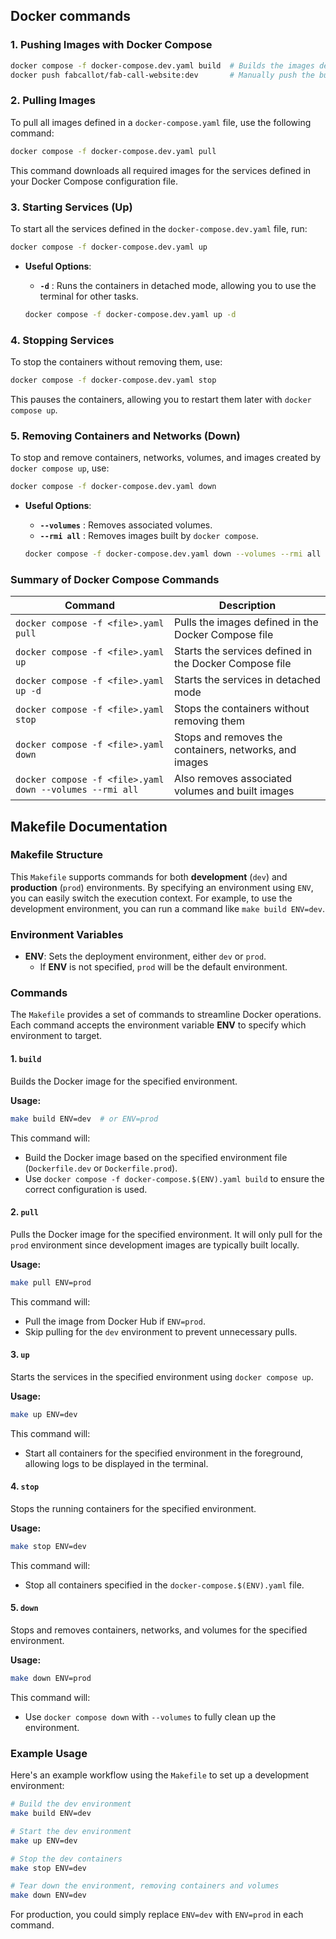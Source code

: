 ## Docker commands

### 1. Pushing Images with Docker Compose


```bash
docker compose -f docker-compose.dev.yaml build  # Builds the images defined in docker-compose.dev.yaml
docker push fabcallot/fab-call-website:dev       # Manually push the built image on docker hub
```

### 2. Pulling Images
To pull all images defined in a `docker-compose.yaml` file, use the following command:

```bash
docker compose -f docker-compose.dev.yaml pull
```

This command downloads all required images for the services defined in your Docker Compose configuration file.

### 3. Starting Services (Up)
To start all the services defined in the `docker-compose.dev.yaml` file, run:

```bash
docker compose -f docker-compose.dev.yaml up
```

- **Useful Options**:
  - **`-d`** : Runs the containers in detached mode, allowing you to use the terminal for other tasks.

  ```bash
  docker compose -f docker-compose.dev.yaml up -d
  ```

### 4. Stopping Services
To stop the containers without removing them, use:

```bash
docker compose -f docker-compose.dev.yaml stop
```

This pauses the containers, allowing you to restart them later with `docker compose up`.

### 5. Removing Containers and Networks (Down)
To stop and remove containers, networks, volumes, and images created by `docker compose up`, use:

```bash
docker compose -f docker-compose.dev.yaml down
```

- **Useful Options**:
  - **`--volumes`** : Removes associated volumes.
  - **`--rmi all`** : Removes images built by `docker compose`.

  ```bash
  docker compose -f docker-compose.dev.yaml down --volumes --rmi all
  ```

### Summary of Docker Compose Commands

| Command                                      | Description                                                             |
|----------------------------------------------|-------------------------------------------------------------------------|
| `docker compose -f <file>.yaml pull`         | Pulls the images defined in the Docker Compose file                     |
| `docker compose -f <file>.yaml up`           | Starts the services defined in the Docker Compose file                  |
| `docker compose -f <file>.yaml up -d`        | Starts the services in detached mode                                    |
| `docker compose -f <file>.yaml stop`         | Stops the containers without removing them                              |
| `docker compose -f <file>.yaml down`         | Stops and removes the containers, networks, and images                  |
| `docker compose -f <file>.yaml down --volumes --rmi all` | Also removes associated volumes and built images |

## Makefile Documentation

### Makefile Structure

This `Makefile` supports commands for both **development** (`dev`) and **production** (`prod`) environments. By specifying an environment using `ENV`, you can easily switch the execution context. For example, to use the development environment, you can run a command like `make build ENV=dev`.

### Environment Variables

- **ENV**: Sets the deployment environment, either `dev` or `prod`.
  - If **ENV** is not specified, `prod` will be the default environment.

### Commands

The `Makefile` provides a set of commands to streamline Docker operations. Each command accepts the environment variable **ENV** to specify which environment to target.

#### 1. `build`
Builds the Docker image for the specified environment.

**Usage:**
```bash
make build ENV=dev  # or ENV=prod
```

This command will:
- Build the Docker image based on the specified environment file (`Dockerfile.dev` or `Dockerfile.prod`).
- Use `docker compose -f docker-compose.$(ENV).yaml build` to ensure the correct configuration is used.

#### 2. `pull`
Pulls the Docker image for the specified environment. It will only pull for the `prod` environment since development images are typically built locally.

**Usage:**
```bash
make pull ENV=prod
```

This command will:
- Pull the image from Docker Hub if `ENV=prod`.
- Skip pulling for the `dev` environment to prevent unnecessary pulls.

#### 3. `up`
Starts the services in the specified environment using `docker compose up`.

**Usage:**
```bash
make up ENV=dev
```

This command will:
- Start all containers for the specified environment in the foreground, allowing logs to be displayed in the terminal.

#### 4. `stop`
Stops the running containers for the specified environment.

**Usage:**
```bash
make stop ENV=dev
```

This command will:
- Stop all containers specified in the `docker-compose.$(ENV).yaml` file.

#### 5. `down`
Stops and removes containers, networks, and volumes for the specified environment.

**Usage:**
```bash
make down ENV=prod
```

This command will:
- Use `docker compose down` with `--volumes` to fully clean up the environment.

### Example Usage

Here's an example workflow using the `Makefile` to set up a development environment:

```bash
# Build the dev environment
make build ENV=dev

# Start the dev environment
make up ENV=dev

# Stop the dev containers
make stop ENV=dev

# Tear down the environment, removing containers and volumes
make down ENV=dev
```

For production, you could simply replace `ENV=dev` with `ENV=prod` in each command.
